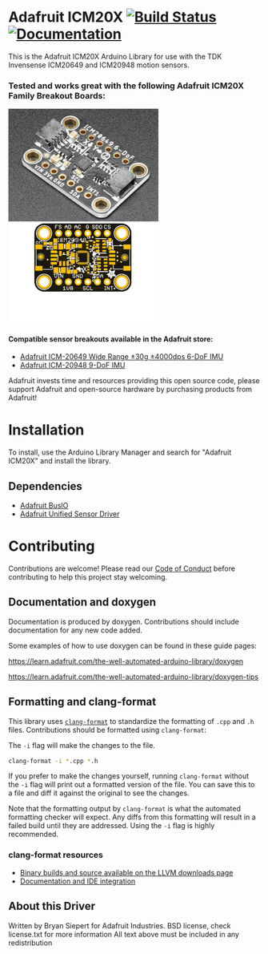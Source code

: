 # Adafruit ICM20X [![Build Status](https://github.com/adafruit/Adafruit_ICM20X/workflows/Arduino%20Library%20CI/badge.svg)](https://github.com/adafruit/Adafruit_ICM20X/actions)[![Documentation](https://github.com/adafruit/ci-arduino/blob/master/assets/doxygen_badge.svg)](http://adafruit.github.io/Adafruit_ICM20X/html/index.html)

This is the Adafruit ICM20X Arduino Library for use with the TDK Invensense ICM20649 and ICM20948 motion sensors.


### Tested and works great with the following Adafruit ICM20X Family Breakout Boards:

[<img src="assets/649.jpg?raw=true" width="300px">](https://www.adafruit.com/products/4464)
[<img src="assets/948.png?raw=true" width="300px">](https://www.adafruit.com/products/4554)


#### Compatible sensor breakouts available in the Adafruit store:
* [Adafruit ICM-20649 Wide Range ±30g ±4000dps 6-DoF IMU](https://www.adafruit.com/products/4464)
* [Adafruit ICM-20948 9-DoF IMU](https://www.adafruit.com/products/4554)

Adafruit invests time and resources providing this open source code, please support Adafruit and open-source hardware by purchasing products from Adafruit!

# Installation
To install, use the Arduino Library Manager and search for "Adafruit ICM20X" and install the library.

## Dependencies
 * [Adafruit BusIO](https://github.com/adafruit/Adafruit_BusIO)
 * [Adafruit Unified Sensor Driver](https://github.com/adafruit/Adafruit_Sensor)

# Contributing

Contributions are welcome! Please read our [Code of Conduct](https://github.com/adafruit/Adafruit_ICM20X/blob/master/CODE_OF_CONDUCT.md>)
before contributing to help this project stay welcoming.

## Documentation and doxygen
Documentation is produced by doxygen. Contributions should include documentation for any new code added.

Some examples of how to use doxygen can be found in these guide pages:

https://learn.adafruit.com/the-well-automated-arduino-library/doxygen

https://learn.adafruit.com/the-well-automated-arduino-library/doxygen-tips

## Formatting and clang-format
This library uses [`clang-format`](https://releases.llvm.org/download.html) to standardize the formatting of `.cpp` and `.h` files. 
Contributions should be formatted using `clang-format`:

The `-i` flag will make the changes to the file.
```bash
clang-format -i *.cpp *.h
```
If you prefer to make the changes yourself, running `clang-format` without the `-i` flag will print out a formatted version of the file. You can save this to a file and diff it against the original to see the changes.

Note that the formatting output by `clang-format` is what the automated formatting checker will expect. Any diffs from this formatting will result in a failed build until they are addressed. Using the `-i` flag is highly recommended.

### clang-format resources
  * [Binary builds and source available on the LLVM downloads page](https://releases.llvm.org/download.html)
  * [Documentation and IDE integration](https://clang.llvm.org/docs/ClangFormat.html)

## About this Driver
Written by Bryan Siepert for Adafruit Industries.
BSD license, check license.txt for more information
All text above must be included in any redistribution
